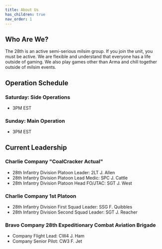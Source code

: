 ```yaml
---
title: About Us
has_children: true
nav_order: 1
---
```

## Who Are We?
The 28th is an active semi-serious milsim group. If you join the unit, you must be active. We are flexible and understand that everyone has a life outside of gaming. We also play games other than Arma and chill together outside of milsim events.

## Operation Schedule
### Saturday: Side Operations
- 3PM EST
### Sunday: Main Operation 
- 3PM EST


## Current Leadership
### Charlie Company "CoalCracker Actual"
- 28th Infantry Division Platoon Leader: 2LT J. Allen
- 28th Infantry Division Platoon Lead Medic: SPC J. Cattle
- 28th Infantry Division Platoon Head FO/JTAC: SGT J. West 
### Charlie Company 1st Platoon
- 28th Infantry Division First Squad Leader: SSG F. Quibbles
- 28th Infantry Division Second Squad Leader: SGT J. Reacher
### Bravo Company 28th Expeditionary Combat Aviation Brigade
- Company Flight Lead: CW4 J. Ham
- Company Senior Pilot: CW3 F. Jet

